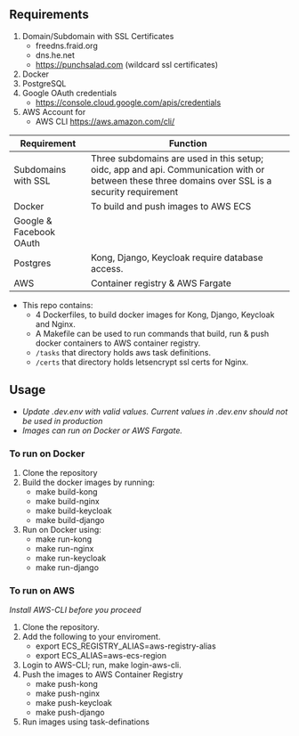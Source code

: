 ## Requirements
 1. Domain/Subdomain with SSL Certificates
     - freedns.fraid.org 
     - dns.he.net
     - https://punchsalad.com (wildcard ssl certificates)
 2. Docker
 3. PostgreSQL
 4. Google OAuth credentials
	 - https://console.cloud.google.com/apis/credentials
 5. AWS Account for
     - AWS CLI https://aws.amazon.com/cli/

|  Requirement| Function |
|--|--|
| Subdomains with SSL | Three subdomains are used in this setup; oidc, app and api. Communication with or between these three domains over SSL is a security requirement |
|Docker|To build and push images to AWS ECS|
|Google & Facebook OAuth||
|Postgres|Kong, Django, Keycloak require database access.|
|AWS|Container registry & AWS Fargate|

- This repo contains:
	- 4 Dockerfiles, to build docker images for Kong, Django, Keycloak and Nginx.
	- A Makefile can be used to run commands that build, run & push docker containers to AWS container registry.
	- `/tasks` that directory holds aws task definitions.
	- `/certs` that directory holds letsencrypt ssl certs for Nginx.

## Usage
- *Update .dev.env with valid values. Current values in .dev.env should not be used in production*
- *Images can run on Docker or AWS Fargate.*

### To run on Docker
1. Clone the repository
2. Build the docker images by running:
	- make build-kong
	- make build-nginx
	- make build-keycloak
	- make build-django
3. Run on Docker using:
	- make run-kong
	- make run-nginx
	- make run-keycloak
	- make run-django

### To run on AWS
*Install AWS-CLI before you proceed*
1. Clone the repository.
2. Add the following to your enviroment.
	- export ECS_REGISTRY_ALIAS=aws-registry-alias
	- export ECS_ALIAS=aws-ecs-region
3. Login to AWS-CLI; run, make login-aws-cli.
4. Push the images to AWS Container Registry
	- make push-kong
	- make push-nginx
	- make push-keycloak
	- make push-django
5. Run images using task-definations

